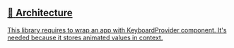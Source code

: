 ## [📄️<!-- --> <!-- -->Architecture](/react-native-keyboard-controller/pr-preview/pr-986/docs/recipes/architecture.md)

[This library requires to wrap an app with KeyboardProvider component. It's needed because it stores animated values in context.](/react-native-keyboard-controller/pr-preview/pr-986/docs/recipes/architecture.md)
